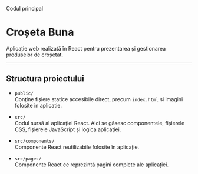 Codul principal

# Croșeta Buna

Aplicație web realizată în React pentru prezentarea și gestionarea produselor de croșetat.

---

## Structura proiectului

- `public/`  
  Conține fișiere statice accesibile direct, precum `index.html` si imagini folosite in aplicatie.
  
- `src/`  
  Codul sursă al aplicației React. Aici se găsesc componentele, fișierele CSS, fișierele JavaScript și logica aplicației.

- `src/components/`  
  Componente React reutilizabile folosite în aplicație.

- `src/pages/`  
  Componente React ce reprezintă pagini complete ale aplicației.
